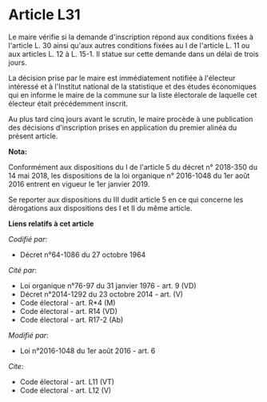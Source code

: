 # Article L31

Le maire vérifie si la demande d'inscription répond aux conditions fixées à l'article L. 30 ainsi qu'aux autres conditions
fixées au I de l'article L. 11 ou aux articles L. 12 à L. 15-1. Il statue sur cette demande dans un délai de trois jours. 

La décision prise par le maire est immédiatement notifiée à l'électeur intéressé et à l'Institut national de la statistique
et des études économiques qui en informe le maire de la commune sur la liste électorale de laquelle cet électeur était
précédemment inscrit. 

Au plus tard cinq jours avant le scrutin, le maire procède à une publication des décisions d'inscription prises en
application du premier alinéa du présent article.

**Nota:**

Conformément aux dispositions du I de l'article 5 du décret n° 2018-350 du 14 mai 2018, les dispositions de la loi organique
n° 2016-1048 du 1er août 2016 entrent en vigueur le 1er janvier 2019.

Se reporter aux dispositions du III dudit article 5 en ce qui concerne les dérogations aux dispositions des I et II du même
article.

**Liens relatifs à cet article**

_Codifié par_:

  - Décret n°64-1086 du 27 octobre 1964

_Cité par_:

  - Loi organique n°76-97 du 31 janvier 1976 - art. 9 (VD)
  - Décret n°2014-1292 du 23 octobre 2014 - art. (V)
  - Code électoral - art. R*4 (M)
  - Code électoral - art. R14 (VD)
  - Code électoral - art. R17-2 (Ab)

_Modifié par_:

  - Loi n°2016-1048 du 1er août 2016 - art. 6

_Cite_:

  - Code électoral - art. L11 (VT)
  - Code électoral - art. L12 (V)
